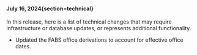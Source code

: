 #### July 16, 2024{section=technical}

In this release, here is a list of technical changes that may require infrastructure or database updates, or represents additional functionality.

* Updated the FABS office derivations to account for effective office dates.
